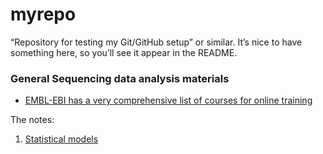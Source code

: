 # myrepo
“Repository for testing my Git/GitHub setup” or similar. It’s nice to have something here, so you’ll see it appear in the README.

### General Sequencing data analysis materials 
* [EMBL-EBI has a very comprehensive list of courses for online training](https://www.ebi.ac.uk/training/on-demand)

The notes: 
1. [Statistical models](./Statistical_models.md)
